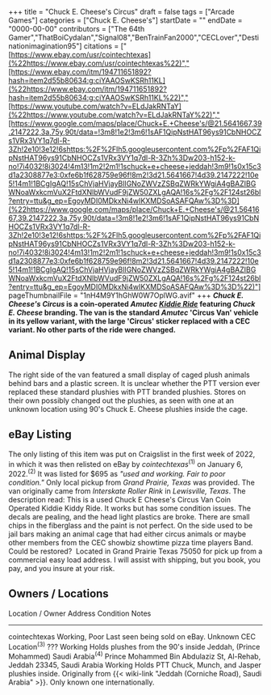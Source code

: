 +++
title = "Chuck E. Cheese's Circus"
draft = false
tags = ["Arcade Games"]
categories = ["Chuck E. Cheese's"]
startDate = ""
endDate = "0000-00-00"
contributors = ["The 64th Gamer","ThatBoiCydalan","Signal08","BenTrainFan2000","CECLover","Destinationimagination95"]
citations = ["[https://www.ebay.com/usr/cointechtexas](%22https://www.ebay.com/usr/cointechtexas%22)","[https://www.ebay.com/itm/194711651892?hash=item2d55b80634:g:ciYAAOSwKSRh11KL](%22https://www.ebay.com/itm/194711651892?hash=item2d55b80634:g:ciYAAOSwKSRh11KL%22)","[https://www.youtube.com/watch?v=ELdJakRNTaY](%22https://www.youtube.com/watch?v=ELdJakRNTaY%22)","[https://www.google.com/maps/place/Chuck+E.+Cheese's/@21.5641667,39.2147222,3a,75y,90t/data=!3m8!1e2!3m6!1sAF1QipNstHAT96ys91CbNHOCZs1VRx3VY1q7dl-R-3Zh!2e10!3e12!6shttps:%2F%2Flh5.googleusercontent.com%2Fp%2FAF1QipNstHAT96ys91CbNHOCZs1VRx3VY1q7dl-R-3Zh%3Dw203-h152-k-no!7i4032!8i3024!4m13!1m2!2m1!1schuck+e+cheese+jeddah!3m9!1s0x15c3d1a2308877e3:0xfe6b1f628759e96f!8m2!3d21.5641667!4d39.2147222!10e5!14m1!1BCgIgAQ!15sChVjaHVjayBlIGNoZWVzZSBqZWRkYWgiA4gBAZIBGWNoaWxkcmVuX2FtdXNlbWVudF9jZW50ZXLgAQA!16s%2Fg%2F124st26bl?entry=ttu&g_ep=EgoyMDI0MDkxNi4wIKXMDSoASAFQAw%3D%3D](%22https://www.google.com/maps/place/Chuck+E.+Cheese's/@21.5641667,39.2147222,3a,75y,90t/data=!3m8!1e2!3m6!1sAF1QipNstHAT96ys91CbNHOCZs1VRx3VY1q7dl-R-3Zh!2e10!3e12!6shttps:%2F%2Flh5.googleusercontent.com%2Fp%2FAF1QipNstHAT96ys91CbNHOCZs1VRx3VY1q7dl-R-3Zh%3Dw203-h152-k-no!7i4032!8i3024!4m13!1m2!2m1!1schuck+e+cheese+jeddah!3m9!1s0x15c3d1a2308877e3:0xfe6b1f628759e96f!8m2!3d21.5641667!4d39.2147222!10e5!14m1!1BCgIgAQ!15sChVjaHVjayBlIGNoZWVzZSBqZWRkYWgiA4gBAZIBGWNoaWxkcmVuX2FtdXNlbWVudF9jZW50ZXLgAQA!16s%2Fg%2F124st26bl?entry=ttu&g_ep=EgoyMDI0MDkxNi4wIKXMDSoASAFQAw%3D%3D%22)"]
pageThumbnailFile = "1nH4M9Y1hGhW0W7OplWG.avif"
+++
***Chuck E. Cheese's Circus* is a coin-operated *Amutec* *[Kiddie Ride](https://en.wikipedia.org/wiki/Kiddie_ride)* featuring *Chuck E. Cheese* branding.
The van is the standard *Amutec* 'Circus Van' vehicle in its yellow variant, with the large 'Circus' sticker replaced with a CEC variant. No other parts of the ride were changed.**

## Animal Display

The right side of the van featured a small display of caged plush animals behind bars and a plastic screen. It is unclear whether the PTT version ever replaced these standard plushies with PTT branded plushies. Stores on their own possibly changed out the plushies, as seen with one at an unknown location using 90's Chuck E. Cheese plushies inside the cage.

## eBay Listing

The only listing of this item was put on Craigslist in the first week of 2022, in which it was then relisted on eBay by *cointechtexas*<sup>(1)</sup> on January 6, 2022.<sup>(2)</sup> It was listed for $695 as *"used and working. Fair to poor condition."* Only local pickup from *Grand Prairie, Texas* was provided. The van originally came from *Interskate Roller Rink* in *Lewisville, Texas*.
The description read:
This is a used Chuck E Cheese's Circus Van Coin Operated Kiddie Kiddy Ride. It works but has some condition issues. The decals are pealing, and the head light plastics are broke. There are small chips in the fiberglass and the paint is not perfect. On the side used to be jail bars making an animal cage that had either circus animals or maybe other members from the CEC showbiz showtime pizza time players Band. Could be restored?  Located in Grand Prairie Texas 75050 for pick up from a commercial easy load address. I will assist with shipping, but you book, you pay, and you insure at your risk.

## Owners / Locations

  Location / Owner                              Address                                                                  Condition       Notes
  --------------------------------------------- ------------------------------------------------------------------------ --------------- -------------------------------------------------------------------------------------------------------------------------------------------------------------------
  cointechtexas                                                                                                          Working, Poor   Last seen being sold on eBay.
  Unknown CEC Location<sup>(3)</sup>                     ???                                                                      Working         Holds plushes from the 90's inside
  Jeddah, (Prince Mohammed) Saudi Arabia<sup>(4)</sup>   Prince Mohammed Bin Abdulaziz St, Al-Rehab, Jeddah 23345, Saudi Arabia   Working         Holds PTT Chuck, Munch, and Jasper plushies inside. Originally from {{< wiki-link "Jeddah (Corniche Road), Saudi Arabia" >}}. Only known one internationally.
